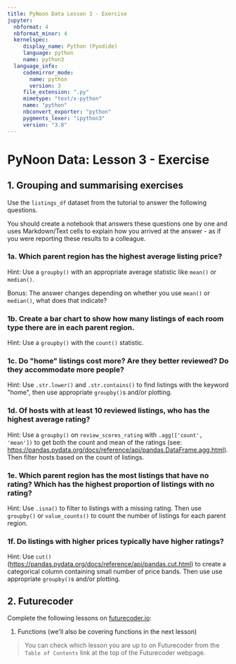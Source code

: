 ```yaml
---
title: PyNoon Data Lesson 3 - Exercise
jupyter:
  nbformat: 4
  nbformat_minor: 4
  kernelspec:
     display_name: Python (Pyodide)
     language: python
     name: python3
  language_info:
     codemirror_mode:
       name: python
       version: 3
     file_extension: ".py"
     mimetype: "text/x-python"
     name: "python"
     nbconvert_exporter: "python"
     pygments_lexer: "ipython3"
     version: "3.8"
---
```


# PyNoon Data: Lesson 3 - Exercise

## 1. Grouping and summarising exercises

Use the `listings_df` dataset from the tutorial to answer the
following questions.

You should create a notebook that answers these questions one by one
and uses Markdown/Text cells to explain how you arrived at the
answer - as if you were reporting these results to a colleague.

### 1a. Which parent region has the highest average listing price?

Hint: Use a `groupby()` with an appropriate average statistic like
`mean()` or `median()`.

Bonus: The answer changes depending on whether you use `mean()` or
`median()`, what does that indicate?

### 1b. Create a bar chart to show how many listings of each room type there are in each parent region.

Hint: Use a `groupby()` with the `count()` statistic.

### 1c. Do "home" listings cost more? Are they better reviewed? Do they accommodate more people?

Hint: Use `.str.lower()` and `.str.contains()` to find listings with
the keyword "home", then use appropriate `groupby()`s and/or plotting.

### 1d. Of hosts with at least 10 reviewed listings, who has the highest average rating?

Hint: Use a `groupby()` on `review_scores_rating` with `.agg(['count',
'mean'])` to get both the count and mean of the ratings (see:
https://pandas.pydata.org/docs/reference/api/pandas.DataFrame.agg.html).
Then filter hosts based on the count of listings.

### 1e. Which parent region has the most listings that have no rating? Which has the highest proportion of listings with no rating?

Hint: Use `.isna()` to filter to listings with a missing rating. Then
use `groupby()` or `value_counts()` to count the number of listings
for each parent region.

### 1f. Do listings with higher prices typically have higher ratings?

Hint: Use `cut()`
(https://pandas.pydata.org/docs/reference/api/pandas.cut.html) to
create a categorical column containing small number of price bands.
Then use use appropriate `groupby()`s and/or plotting.


## 2. Futurecoder

Complete the following lessons on
[futurecoder.io](https://futurecoder.io):

1. Functions (we'll also be covering functions in the next lesson)

> You can check which lesson you are up to on Futurecoder from the
> `Table of Contents` link at the top of the Futurecoder webpage.
